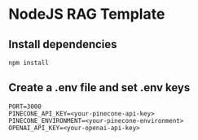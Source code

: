 # NodeJS RAG Template

## Install dependencies

```npm
npm install
```

## Create a .env file and set .env keys

```.env
PORT=3000
PINECONE_API_KEY=<your-pinecone-api-key>
PINECONE_ENVIRONMENT=<your-pinecone-environment>
OPENAI_API_KEY=<your-openai-api-key>
```